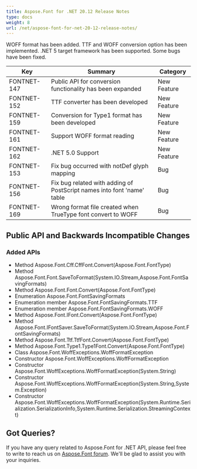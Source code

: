 ```yaml
---
title: Aspose.Font for .NET 20.12 Release Notes
type: docs
weight: 8
url: /net/aspose-font-for-net-20-12-release-notes/
---
```



WOFF format has been added. TTF and WOFF conversion option has been implemented. .NET 5 target framework has been supported. Some bugs have been fixed.


| Key | Summary | Category |
|---|---|---|
| FONTNET-147 | Public API for conversion functionality has been expanded | New Feature |
| FONTNET-152 | TTF converter has been developed | New Feature |
| FONTNET-159 | Conversion for Type1 format has been developed | New Feature |
| FONTNET-161 | Support WOFF format reading | New Feature |
| FONTNET-162 | .NET 5.0 Support | New Feature |
| FONTNET-153 | Fix bug occurred with notDef glyph mapping | Bug |
| FONTNET-156 | Fix bug related with adding of PostScript names into font 'name' table | Bug |
| FONTNET-169 | Wrong format file created when TrueType font convert to WOFF | Bug |

## Public API and Backwards Incompatible Changes
### Added APIs
 * Method Aspose.Font.Cff.CffFont.Convert(Aspose.Font.FontType)
 * Method  Aspose.Font.Font.SaveToFormat(System.IO.Stream,Aspose.Font.FontSavingFormats)
 * Method Aspose.Font.Font.Convert(Aspose.Font.FontType)
 * Enumeration Aspose.Font.FontSavingFormats
 * Enumeration member Aspose.Font.FontSavingFormats.TTF
 * Enumeration member Aspose.Font.FontSavingFormats.WOFF
 * Method Aspose.Font.IFont.Convert(Aspose.Font.FontType)
 * Method Aspose.Font.IFontSaver.SaveToFormat(System.IO.Stream,Aspose.Font.FontSavingFormats)
 * Method Aspose.Font.Ttf.TtfFont.Convert(Aspose.Font.FontType)
 * Method Aspose.Font.Type1.Type1Font.Convert(Aspose.Font.FontType)
 * Class Aspose.Font.WoffExceptions.WoffFormatException
 * Constructor Aspose.Font.WoffExceptions.WoffFormatException
 * Constructor Aspose.Font.WoffExceptions.WoffFormatException(System.String)
 * Constructor Aspose.Font.WoffExceptions.WoffFormatException(System.String,System.Exception)
 * Constructor Aspose.Font.WoffExceptions.WoffFormatException(System.Runtime.Serialization.SerializationInfo,System.Runtime.Serialization.StreamingContext)


## Got Queries?
If you have any query related to Aspose.Font for .NET API, please feel free to write to reach us on [Aspose.Font forum](https://forum.aspose.com/c/font/). We'll be glad to assist you with your inquiries.
